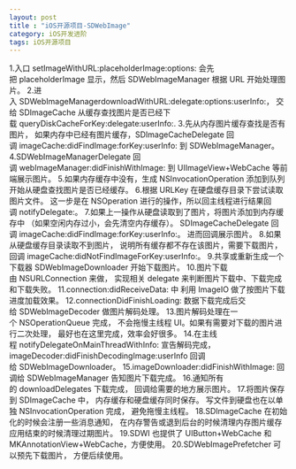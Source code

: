 ```yaml
---
layout: post
title : "iOS开源项目-SDWebImage"
category: iOS开发进阶
tags: iOS开源项目
---
```


1.入口 setImageWithURL:placeholderImage:options:
会先把 placeholderImage 显示，然后 SDWebImageManager 根据 URL 开始处理图片。
2.进入 SDWebImageManagerdownloadWithURL:delegate:options:userInfo:，
交给 SDImageCache 从缓存查找图片是否已经下载 queryDiskCacheForKey:delegate:userInfo:.
3.先从内存图片缓存查找是否有图片，
如果内存中已经有图片缓存，SDImageCacheDelegate 回调 imageCache:didFindImage:forKey:userInfo: 到 SDWebImageManager。
4.SDWebImageManagerDelegate 回调 webImageManager:didFinishWithImage:
到 UIImageView+WebCache 等前端展示图片。
5.如果内存缓存中没有，生成 NSInvocationOperation
添加到队列开始从硬盘查找图片是否已经缓存。
6.根据 URLKey 在硬盘缓存目录下尝试读取图片文件。
这一步是在 NSOperation 进行的操作，所以回主线程进行结果回调 notifyDelegate:。
7.如果上一操作从硬盘读取到了图片，将图片添加到内存缓存中
（如果空闲内存过小，会先清空内存缓存）。
SDImageCacheDelegate 回调 imageCache:didFindImage:forKey:userInfo:。
进而回调展示图片。
8.如果从硬盘缓存目录读取不到图片，
说明所有缓存都不存在该图片，需要下载图片，
回调 imageCache:didNotFindImageForKey:userInfo:。
9.共享或重新生成一个下载器 SDWebImageDownloader 开始下载图片。
10.图片下载由 NSURLConnection 来做，
实现相关 delegate 来判断图片下载中、下载完成和下载失败。
11.connection:didReceiveData: 中
利用 ImageIO 做了按图片下载进度加载效果。
12.connectionDidFinishLoading: 数据下载完成后交给 SDWebImageDecoder 做图片解码处理。
13.图片解码处理在一个 NSOperationQueue 完成，
不会拖慢主线程 UI。如果有需要对下载的图片进行二次处理，
最好也在这里完成，效率会好很多。
14.在主线程 notifyDelegateOnMainThreadWithInfo:
宣告解码完成，
imageDecoder:didFinishDecodingImage:userInfo
回调给 SDWebImageDownloader。
15.imageDownloader:didFinishWithImage:
回调给 SDWebImageManager 告知图片下载完成。
16.通知所有的 downloadDelegates 下载完成，
回调给需要的地方展示图片。
17.将图片保存到 SDImageCache 中，
内存缓存和硬盘缓存同时保存。
写文件到硬盘也在以单独 NSInvocationOperation 完成，
避免拖慢主线程。
18.SDImageCache 在初始化的时候会注册一些消息通知，
在内存警告或退到后台的时候清理内存图片缓存
应用结束的时候清理过期图片。
19.SDWI 也提供了 UIButton+WebCache 和
MKAnnotationView+WebCache，方便使用。
20.SDWebImagePrefetcher 可以预先下载图片，
方便后续使用。
